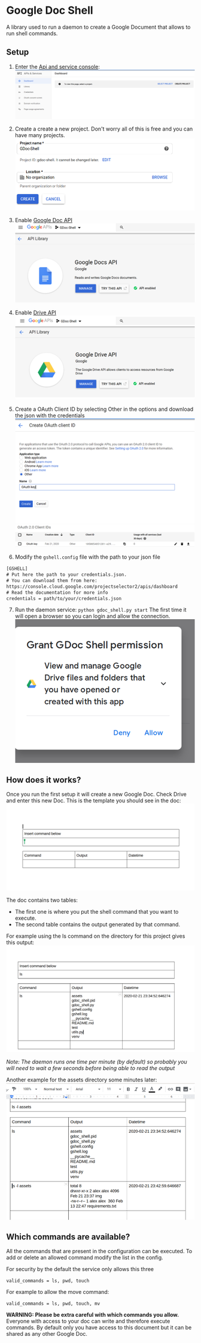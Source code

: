 # Google Doc Shell

A library used to run a daemon to create a Google Document that allows to run 
shell commands.

## Setup

1. Enter the [Api and service console](https://console.cloud.google.com/projectselector2/apis/dashboard):
![Dashboard](assets/img/dashboard.png)

2. Create a create a new project. Don't worry all of this is free and you can have
many projects.
![New project](assets/img/create.png)

3. Enable [Google Doc API](https://console.developers.google.com/apis/library/docs.googleapis.com)
![Doc api](assets/img/doc_api.png)
4. Enable [Drive API](https://console.developers.google.com/apis/library/drive.googleapis.com)
![Drive api](assets/img/drive_api.png)
5. Create a OAuth Client ID by selecting Other in the options and 
download the json with the credentials
![OAuth Id](assets/img/create_key.png)
![Download](assets/img/download.png)
6. Modify the `gshell.config` file with the path to your json file
```
[GSHELL]
# Put here the path to your credentials.json.
# You can download them from here: https://console.cloud.google.com/projectselector2/apis/dashboard
# Read the documentation for more info
credentials = path/to/your/credentials.json
```
7. Run the daemon service: `python gdoc_shell.py start` 
The first time it will open a browser
so you can login and allow the connection.
![Allow](assets/img/allow.png)


## How does it works?

Once you run the first setup it will create a new Google Doc. Check Drive and enter this new Doc.
This is the template you should see in the doc:
![Template](assets/img/template.png)

The doc contains two tables: 
- The first one is where you put the shell command that 
you want to execute.
- The second table contains the output generated by that 
command.

For example using the ls command on the directory for this project
gives this output:
![example](assets/img/example.png)

_Note: The daemon runs one time per minute (by default) so probably you will need to wait
a few seconds before being able to read the output_

Another example for the assets directory some minutes later:
![example 2](assets/img/example_2.png)

## Which commands are available?

All the commands that are present in the configuration can be executed.
To add or delete an allowed command modify the list in the config.

For security by the default the service only allows this three 
```
valid_commands = ls, pwd, touch
```

For example to allow the move command:
```
valid_commands = ls, pwd, touch, mv
```

**WARNING: Please be extra careful with which commands you allow.**
Everyone with access to your doc can write and therefore execute commands.
By default only you have access to this document but it can be shared
as any other Google Doc.